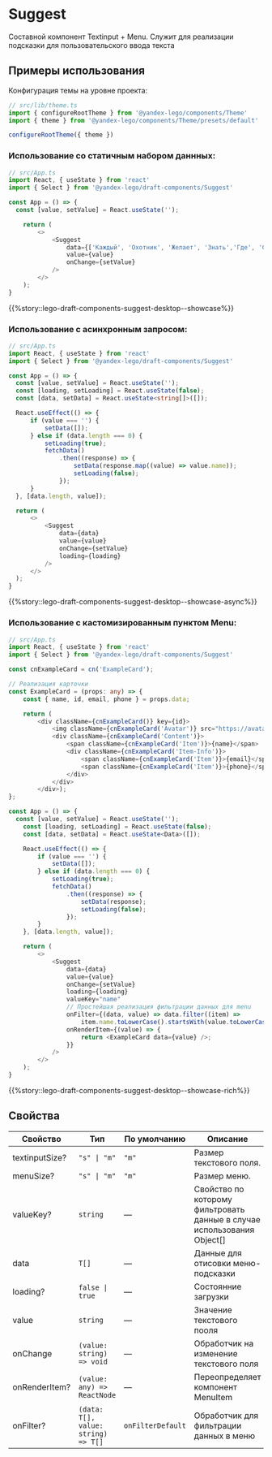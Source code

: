 # Suggest

<!-- description:start -->
Составной компонент Textinput + Menu.
Служит для реализации подсказки для пользовательского ввода текста
<!-- description:end -->

## Примеры использования

Конфигурация темы на уровне проекта:

```ts
// src/lib/theme.ts
import { configureRootTheme } from '@yandex-lego/components/Theme'
import { theme } from '@yandex-lego/components/Theme/presets/default'

configureRootTheme({ theme })
```

### Использование со статичным набором даннных:

```ts
// src/App.ts
import React, { useState } from 'react'
import { Select } from '@yandex-lego/draft-components/Suggest'

const App = () => {
  const [value, setValue] = React.useState('');

    return (
        <>
            <Suggest
                data={['Каждый', 'Охотник', 'Желает', 'Знать','Где', 'Сидит', 'Фазан']}
                value={value}
                onChange={setValue}
            />
        </>
    );
}
```

{{%story::lego-draft-components-suggest-desktop--showcase%}}

### Использование с асинхронным запросом:

```ts
// src/App.ts
import React, { useState } from 'react'
import { Select } from '@yandex-lego/draft-components/Suggest'

const App = () => {
  const [value, setValue] = React.useState('');
  const [loading, setLoading] = React.useState(false);
  const [data, setData] = React.useState<string[]>([]);

  React.useEffect(() => {
      if (value === '') {
          setData([]);
      } else if (data.length === 0) {
          setLoading(true);
          fetchData()
              .then((response) => {
                  setData(response.map((value) => value.name));
                  setLoading(false);
              });
      }
  }, [data.length, value]);

  return (
      <>
          <Suggest
              data={data}
              value={value}
              onChange={setValue}
              loading={loading}
          />
      </>
  );
}
```

{{%story::lego-draft-components-suggest-desktop--showcase-async%}}

### Использование с кастомизированным пунктом Мenu:

```ts
// src/App.ts
import React, { useState } from 'react'
import { Select } from '@yandex-lego/draft-components/Suggest'

const cnExampleCard = cn('ExampleCard');

// Реализация карточки
const ExampleCard = (props: any) => {
    const { name, id, email, phone } = props.data;

    return (
        <div className={cnExampleCard()} key={id}>
            <img className={cnExampleCard('Avatar')} src="https://avatars.mds.yandex.net/get-yapic/35885/enc-fe2182798f5655d1a5fc61e286f82aa6eb85a6a74ae9b5fed29f03803037ef5e/islands-middle" />
            <div className={cnExampleCard('Content')}>
                <span className={cnExampleCard('Item')}>{name}</span>
                <div className={cnExampleCard('Item-Info')}>
                    <span className={cnExampleCard('Item')}>{email}</span>
                    <span className={cnExampleCard('Item')}>{phone}</span>
                </div>
            </div>
        </div>);
};

const App = () => {
  const [value, setValue] = React.useState('');
    const [loading, setLoading] = React.useState(false);
    const [data, setData] = React.useState<Data>([]);

    React.useEffect(() => {
        if (value === '') {
            setData([]);
        } else if (data.length === 0) {
            setLoading(true);
            fetchData()
                .then((response) => {
                    setData(response);
                    setLoading(false);
                });
        }
    }, [data.length, value]);

    return (
        <>
            <Suggest
                data={data}
                value={value}
                onChange={setValue}
                loading={loading}
                valueKey="name"
                // Простейшая реализация фильтрации данных для menu
                onFilter={(data, value) => data.filter((item) =>
                    item.name.toLowerCase().startsWith(value.toLowerCase()))}
                onRenderItem={(value) => {
                    return <ExampleCard data={value} />;
                }}
            />
        </>
    );
}
```

{{%story::lego-draft-components-suggest-desktop--showcase-rich%}}

## Свойства

<!-- props:start -->
| Свойство       | Тип                                 | По умолчанию      | Описание                                                                |
| -------------- | ----------------------------------- | ----------------- | ----------------------------------------------------------------------- |
| textinputSize? | `"s" \| "m"`                        | `"m"`             | Размер текстового поля.                                                 |
| menuSize?      | `"s" \| "m"`                        | `"m"`             | Размер меню.                                                            |
| valueKey?      | `string`                            | —                 | Свойство по которому фильтровать данные в случае использования Object[] |
| data           | `T[]`                               | —                 | Данные для отисовки меню-подсказки                                      |
| loading?       | `false \| true`                     | —                 | Состоянние загрузки                                                     |
| value          | `string`                            | —                 | Значение текстового пооля                                               |
| onChange       | `(value: string) => void`           | —                 | Обработчик на изменение текстового поля                                 |
| onRenderItem?  | `(value: any) => ReactNode`         | —                 | Переопределяет компонент MenuItem                                       |
| onFilter?      | `(data: T[], value: string) => T[]` | `onFilterDefault` | Обработчик для фильтрации данных в меню                                 |
<!-- props:end -->
